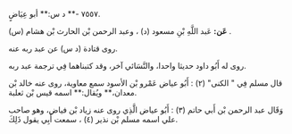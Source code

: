 ٧٥٥٧ -** د س:** أبو عِيَاضٍ.

**عَن:** عَبد اللَّهِ بْنِ مسعود (د) ، وعبد الرحمن بْن الحارث بْن هشام (س) .

روى قتادة (د س) عن عبد ربه عنه.

روى له أَبُو داود حديثا واحدا، والنَّسَائي آخر، وقد كتبناهما فِي ترجمة عبد ربه.

قال مسلم فِي " الكنى" (٢) : أَبُو عياض عَمْرو بْن الأسود سمع معاوية، روى عنه خالد بْن معدان،** ويُقال:** اسمه قيس بْن ثعلبة.

وَقَال عبد الرحمن بْن أَبي حاتم (٣) : أَبُو عياض الَّذِي روى عنه زياد بْن فياض، وهو صاحب علي اسمه مسلم بْن نذير (٤) ، سمعت أَبِي يقول ذَلِكَ.